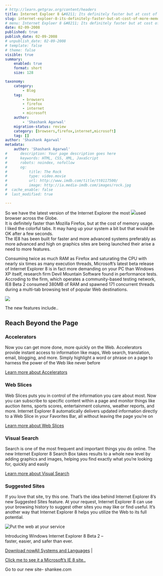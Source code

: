 ```yaml
---
# http://learn.getgrav.org/content/headers
title: Internet Exploer 8 &#8211; Its definitely faster but at cost of more memory
slug: internet-exploer-8-its-definitely-faster-but-at-cost-of-more-memory
# menu: Internet Exploer 8 &#8211; Its definitely faster but at cost of more memory
date: 02-09-2008
published: true
publish_date: 02-09-2008
# unpublish_date: 02-09-2008
# template: false
# theme: false
visible: true
summary:
    enabled: true
    format: short
    size: 128

taxonomy:
    category:
        - Blog
    tag:
        - browsers
        - firefox
        - internet
        - microsoft
    author:
        - 'Shashank Agarwal'
    migration-status: review
    category: [browsers,firefox,internet,microsoft]
    tag: []
author: 'Shashank Agarwal'
metadata:
    author: 'Shashank Agarwal'
#      description: Your page description goes here
#      keywords: HTML, CSS, XML, JavaScript
#      robots: noindex, nofollow
#      og:
#          title: The Rock
#          type: video.movie
#          url: http://www.imdb.com/title/tt0117500/
#          image: http://ia.media-imdb.com/images/rock.jpg
#  cache_enable: false
#  last_modified: true

---
```


So we have the latest version of the Internet Explorer the most [![](http://4.bp.blogspot.com/_V2JZuLkPrjQ/SL1ecaGzMTI/AAAAAAAACrI/QSu490LMvCo/s200/screenshot_newtab.jpg)](http://4.bp.blogspot.com/_V2JZuLkPrjQ/SL1ecaGzMTI/AAAAAAAACrI/QSu490LMvCo/s1600-h/screenshot_newtab.jpg)used browser across the Globe.  
It is definitely faster than Mozilla Firefox, but at the cost of memory usage.  
I liked the colorful tabs. It may hang up your system a bit but that would be OK after a few seconds.  
The IE8 has been built for faster and more advanced systems preferably as more advanced and high on graphics sites are being launched their arise a need to more features.

Consuming twice as much RAM as Firefox and saturating the CPU with nearly six times as many execution threads, Microsoft’s latest beta release of Internet Explorer 8 is in fact more demanding on your PC than Windows XP itself, research firm Devil Mountain Software found in performance tests. Accroding to the firm, which operates a community-based testing network, IE8 Beta 2 consumed 380MB of RAM and spawned 171 concurrent threads during a multi-tab browsing test of popular Web destinations.

[![](http://4.bp.blogspot.com/_V2JZuLkPrjQ/SL1fDDosM5I/AAAAAAAACrY/AHeBnb5deYE/s400/d_screenshot_tabgrouping.jpg)](http://4.bp.blogspot.com/_V2JZuLkPrjQ/SL1fDDosM5I/AAAAAAAACrY/AHeBnb5deYE/s1600-h/d_screenshot_tabgrouping.jpg)

The new features include..

##  Reach Beyond the Page

###  Accelerators

 Now you can get more done, more quickly on the Web. Accelerators provide instant access to information like maps, Web search, translation, email, blogging, and more. Simply highlight a word or phrase on a page to harness the power of the Web like never before

 [Learn more about Accelerators](http://go.microsoft.com/fwlink/?LinkId=125138) 

###  Web Slices

 Web Slices puts you in control of the information you care about most. Now you can subscribe to specific content within a page and monitor things like auction items, sports scores, entertainment columns, weather reports, and more. Internet Explorer 8 automatically delivers updated information directly to a Web Slice in your Favorites Bar, all without leaving the page you’re on

 [Learn more about Web Slices](http://go.microsoft.com/fwlink/?LinkId=125139) 

 

###  Visual Search

 Search is one of the most frequent and important things you do online. The new Internet Explorer 8 Search Box takes results to a whole new level by adding graphics and images, helping you find exactly what you’re looking for, quickly and easily

 [Learn more about Visual Search](http://go.microsoft.com/fwlink/?LinkId=125142) 

###  Suggested Sites

 If you love that site, try this one. That’s the idea behind Internet Explorer 8’s new Suggested Sites feature. At your request, Internet Explorer 8 can use your browsing history to suggest other sites you may like or find useful. It’s another way that Internet Explorer 8 helps you utilize the Web to its full potential.

![Put the web at your service](http://www.microsoft.com/library/media/1033/windows/images/internet-explorer/beta/default/ie8_hero_2.jpg)

 Introducing Windows Internet Explorer 8 Beta 2 –  
 faster, easier, and safer than ever.

[Download now](http://www.microsoft.com/windows/internet-explorer/beta/worldwide-sites.aspx)[All Systems and Languages](http://www.microsoft.com/windows/internet-explorer/beta/worldwide-sites.aspx) |

 

 

 [Click me to see it a Microsoft’s IE 8 site..](http://www.microsoft.com/windows/ie/ie8/welcome/us-en/tour.html)

Go to our new site- shankee.com
